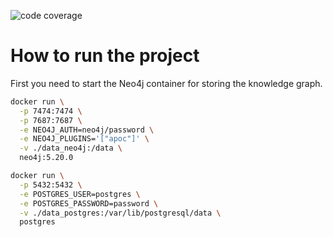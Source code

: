![code coverage](https://github.com/Pantheon-temple/Prometheus/raw/coverage-badge/coverage.svg)

# How to run the project

First you need to start the Neo4j container for storing the knowledge graph.

```bash
docker run \
  -p 7474:7474 \
  -p 7687:7687 \
  -e NEO4J_AUTH=neo4j/password \
  -e NEO4J_PLUGINS='["apoc"]' \
  -v ./data_neo4j:/data \
  neo4j:5.20.0
```

```bash
docker run \
  -p 5432:5432 \
  -e POSTGRES_USER=postgres \
  -e POSTGRES_PASSWORD=password \
  -v ./data_postgres:/var/lib/postgresql/data \
  postgres
```